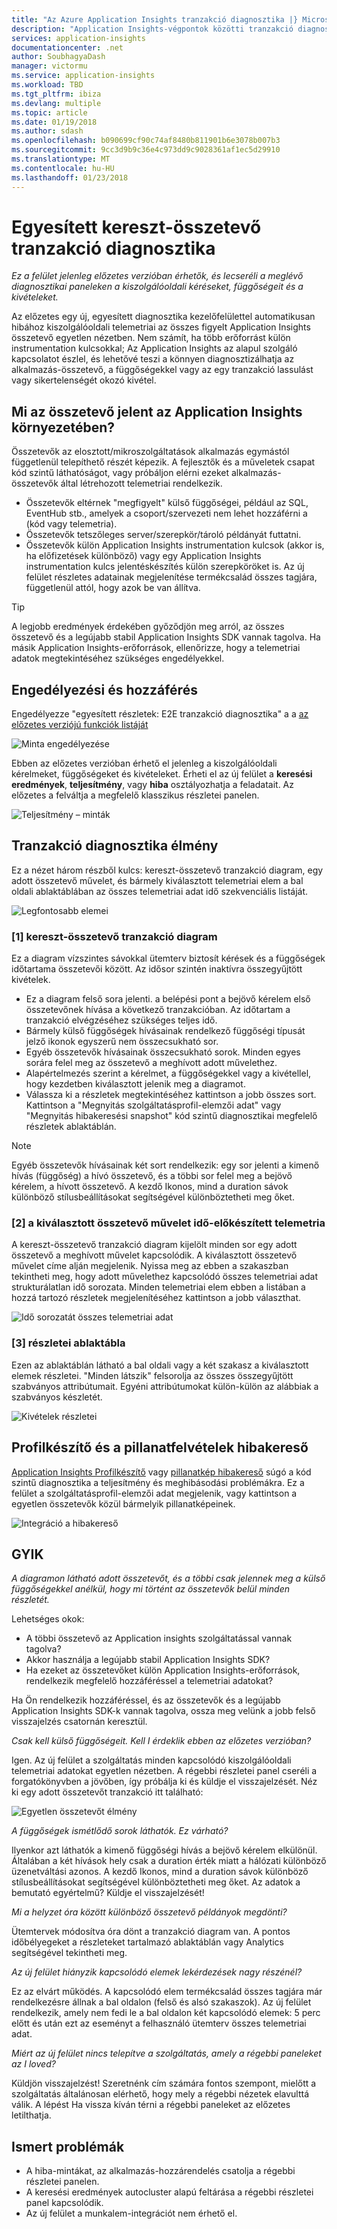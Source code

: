 ```yaml
---
title: "Az Azure Application Insights tranzakció diagnosztika |} Microsoft Docs"
description: "Application Insights-végpontok közötti tranzakció diagnosztika"
services: application-insights
documentationcenter: .net
author: SoubhagyaDash
manager: victormu
ms.service: application-insights
ms.workload: TBD
ms.tgt_pltfrm: ibiza
ms.devlang: multiple
ms.topic: article
ms.date: 01/19/2018
ms.author: sdash
ms.openlocfilehash: b090699cf90c74af8480b811901b6e3078b007b3
ms.sourcegitcommit: 9cc3d9b9c36e4c973dd9c9028361af1ec5d29910
ms.translationtype: MT
ms.contentlocale: hu-HU
ms.lasthandoff: 01/23/2018
---
```

# <a name="unified-cross-component-transaction-diagnostics"></a>Egyesített kereszt-összetevő tranzakció diagnosztika

*Ez a felület jelenleg előzetes verzióban érhetők, és lecseréli a meglévő diagnosztikai paneleken a kiszolgálóoldali kéréseket, függőségeit és a kivételeket.*

Az előzetes egy új, egyesített diagnosztika kezelőfelülettel automatikusan hibához kiszolgálóoldali telemetriai az összes figyelt Application Insights összetevő egyetlen nézetben. Nem számít, ha több erőforrást külön instrumentation kulcsokkal; Az Application Insights az alapul szolgáló kapcsolatot észlel, és lehetővé teszi a könnyen diagnosztizálhatja az alkalmazás-összetevő, a függőségekkel vagy az egy tranzakció lassulást vagy sikertelenségét okozó kivétel.

## <a name="what-does-component-mean-in-the-context-of-application-insights"></a>Mi az összetevő jelent az Application Insights környezetében?

Összetevők az elosztott/mikroszolgáltatások alkalmazás egymástól függetlenül telepíthető részét képezik. A fejlesztők és a műveletek csapat kód szintű láthatóságot, vagy próbáljon elérni ezeket alkalmazás-összetevők által létrehozott telemetriai rendelkezik. 

* Összetevők eltérnek "megfigyelt" külső függőségei, például az SQL, EventHub stb., amelyek a csoport/szervezeti nem lehet hozzáférni a (kód vagy telemetria).
* Összetevők tetszőleges server/szerepkör/tároló példányát futtatni.
* Összetevők külön Application Insights instrumentation kulcsok (akkor is, ha előfizetések különböző) vagy egy Application Insights instrumentation kulcs jelentéskészítés külön szerepköröket is. Az új felület részletes adatainak megjelenítése termékcsalád összes tagjára, függetlenül attól, hogy azok be van állítva.

> [!Tip]
> A legjobb eredmények érdekében győződjön meg arról, az összes összetevő és a legújabb stabil Application Insights SDK vannak tagolva. Ha másik Application Insights-erőforrások, ellenőrizze, hogy a telemetriai adatok megtekintéséhez szükséges engedélyekkel.

## <a name="enable-and-access"></a>Engedélyezési és hozzáférés
Engedélyezze "egyesített részletek: E2E tranzakció diagnosztika" a a [az előzetes verziójú funkciók listáját](app-insights-previews.md)

![Minta engedélyezése](media/app-insights-e2eTxn-diagnostics/previews.png)

Ebben az előzetes verzióban érhető el jelenleg a kiszolgálóoldali kérelmeket, függőségeket és kivételeket. Érheti el az új felület a **keresési eredmények**, **teljesítmény**, vagy **hiba** osztályozhatja a feladatait. Az előzetes a felváltja a megfelelő klasszikus részletei panelen. 

![Teljesítmény – minták](media/app-insights-e2eTxn-diagnostics/performanceSamplesClickThrough.png)

## <a name="transaction-diagnostics-experience"></a>Tranzakció diagnosztika élmény 
Ez a nézet három részből kulcs: kereszt-összetevő tranzakció diagram, egy adott összetevő művelet, és bármely kiválasztott telemetriai elem a bal oldali ablaktáblában az összes telemetriai adat idő szekvenciális listáját.

![Legfontosabb elemei](media/app-insights-e2eTxn-diagnostics/3partsCrossComponent.png)

### <a name="1-cross-component-transaction-chart"></a>[1] kereszt-összetevő tranzakció diagram

Ez a diagram vízszintes sávokkal ütemterv biztosít kérések és a függőségek időtartama összetevői között. Az idősor szintén inaktívra összegyűjtött kivételek.

* Ez a diagram felső sora jelenti. a belépési pont a bejövő kérelem első összetevőnek hívása a következő tranzakcióban. Az időtartam a tranzakció elvégzéséhez szükséges teljes idő.
* Bármely külső függőségek hívásainak rendelkező függőségi típusát jelző ikonok egyszerű nem összecsukható sor.
* Egyéb összetevők hívásainak összecsukható sorok. Minden egyes sorára felel meg az összetevő a meghívott adott művelethez.
* Alapértelmezés szerint a kérelmet, a függőségekkel vagy a kivétellel, hogy kezdetben kiválasztott jelenik meg a diagramot.
* Válassza ki a részletek megtekintéséhez kattintson a jobb összes sort. Kattintson a "Megnyitás szolgáltatásprofil-elemzői adat" vagy "Megnyitás hibakeresési snapshot" kód szintű diagnosztikai megfelelő részletek ablaktáblán.

> [!NOTE]
Egyéb összetevők hívásainak két sort rendelkezik: egy sor jelenti a kimenő hívás (függőség) a hívó összetevő, és a többi sor felel meg a bejövő kérelem, a hívott összetevő. A kezdő Ikonos, mind a duration sávok különböző stílusbeállításokat segítségével különböztetheti meg őket.

### <a name="2-time-sequenced-telemetry-of-the-selected-component-operation"></a>[2] a kiválasztott összetevő művelet idő-előkészített telemetria

A kereszt-összetevő tranzakció diagram kijelölt minden sor egy adott összetevő a meghívott művelet kapcsolódik. A kiválasztott összetevő művelet címe alján megjelenik. Nyissa meg az ebben a szakaszban tekintheti meg, hogy adott művelethez kapcsolódó összes telemetriai adat strukturálatlan idő sorozata. Minden telemetriai elem ebben a listában a hozzá tartozó részletek megjelenítéséhez kattintson a jobb választhat.

![Idő sorozatát összes telemetriai adat](media/app-insights-e2eTxn-diagnostics/allTelemetryDrawerOpened.png)

### <a name="3-details-pane"></a>[3] részletei ablaktábla

Ezen az ablaktáblán látható a bal oldali vagy a két szakasz a kiválasztott elemek részletei. "Minden látszik" felsorolja az összes összegyűjtött szabványos attribútumait. Egyéni attribútumokat külön-külön az alábbiak a szabványos készletét.

![Kivételek részletei](media/app-insights-e2eTxn-diagnostics/exceptiondetail.png)

## <a name="profiler-and-snapshot-debugger"></a>Profilkészítő és a pillanatfelvételek hibakereső

[Application Insights Profilkészítő](app-insights-profiler.md) vagy [pillanatkép hibakereső](app-insights-snapshot-debugger.md) súgó a kód szintű diagnosztika a teljesítmény és meghibásodási problémákra. Ez a felület a szolgáltatásprofil-elemzői adat megjelenik, vagy kattintson a egyetlen összetevők közül bármelyik pillanatképeinek.

![Integráció a hibakereső](media/app-insights-e2eTxn-diagnostics/debugSnapshot.png)

## <a name="faq"></a>GYIK

*A diagramon látható adott összetevőt, és a többi csak jelennek meg a külső függőségekkel anélkül, hogy mi történt az összetevők belül minden részletét.*

Lehetséges okok:

* A többi összetevő az Application insights szolgáltatással vannak tagolva?
* Akkor használja a legújabb stabil Application Insights SDK?
* Ha ezeket az összetevőket külön Application Insights-erőforrások, rendelkezik megfelelő hozzáféréssel a telemetriai adatokat?

Ha Ön rendelkezik hozzáféréssel, és az összetevők és a legújabb Application Insights SDK-k vannak tagolva, ossza meg velünk a jobb felső visszajelzés csatornán keresztül.

*Csak kell külső függőségeit. Kell I érdeklik ebben az előzetes verzióban?*

Igen. Az új felület a szolgáltatás minden kapcsolódó kiszolgálóoldali telemetriai adatokat egyetlen nézetben. A régebbi részletei panel cseréli a forgatókönyvben a jövőben, így próbálja ki és küldje el visszajelzését. Néz ki egy adott összetevőt tranzakció itt található:

![Egyetlen összetevőt élmény](media/app-insights-e2eTxn-diagnostics/singleComponent.png)

*A függőségek ismétlődő sorok láthatók. Ez várható?*

Ilyenkor azt láthatók a kimenő függőségi hívás a bejövő kérelem elkülönül. Általában a két hívások hely csak a duration érték miatt a hálózati különböző üzenetváltási azonos. A kezdő Ikonos, mind a duration sávok különböző stílusbeállításokat segítségével különböztetheti meg őket. Az adatok a bemutató egyértelmű? Küldje el visszajelzését!

*Mi a helyzet óra között különböző összetevő példányok megdönti?*

Ütemtervek módosítva óra dönt a tranzakció diagram van. A pontos időbélyegeket a részleteket tartalmazó ablaktáblán vagy Analytics segítségével tekintheti meg.

*Az új felület hiányzik kapcsolódó elemek lekérdezések nagy részénél?*

Ez az elvárt működés. A kapcsolódó elem termékcsalád összes tagjára már rendelkezésre állnak a bal oldalon (felső és alsó szakaszok). Az új felület rendelkezik, amely nem fedi le a bal oldalon két kapcsolódó elemek: 5 perc előtt és után ezt az eseményt a felhasználó ütemterv összes telemetriai adat.

*Miért az új felület nincs telepítve a szolgáltatás, amely a régebbi paneleket az I loved?*

Küldjön visszajelzést! Szeretnénk cím számára fontos szempont, mielőtt a szolgáltatás általánosan elérhető, hogy mely a régebbi nézetek elavulttá válik. A lépést Ha vissza kíván térni a régebbi paneleket az előzetes letilthatja.

## <a name="known-issues"></a>Ismert problémák

* A hiba-mintákat, az alkalmazás-hozzárendelés csatolja a régebbi részletei panelen.
* A keresési eredmények autocluster alapú feltárása a régebbi részletei panel kapcsolódik.
* Az új felület a munkalem-integrációt nem érhető el.